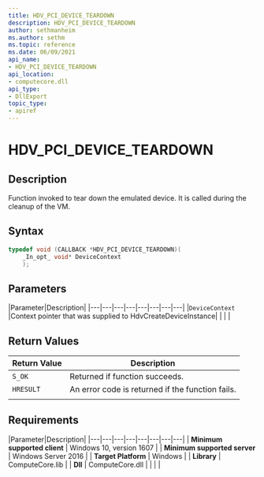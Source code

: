 ```yaml
---
title: HDV_PCI_DEVICE_TEARDOWN
description: HDV_PCI_DEVICE_TEARDOWN
author: sethmanheim
ms.author: sethm
ms.topic: reference
ms.date: 06/09/2021
api_name:
- HDV_PCI_DEVICE_TEARDOWN
api_location:
- computecore.dll
api_type:
- DllExport
topic_type: 
- apiref
---
```

# HDV_PCI_DEVICE_TEARDOWN

## Description

Function invoked to tear down the emulated device. It is called during the cleanup of the VM.

## Syntax

```C++
typedef void (CALLBACK *HDV_PCI_DEVICE_TEARDOWN)(
    _In_opt_ void* DeviceContext
    );
```

## Parameters

|Parameter|Description|
|---|---|---|---|---|---|---|---|
|`DeviceContext` |Context pointer that was supplied to HdvCreateDeviceInstance|
|    |    |

## Return Values

|Return Value     |Description|
|---|---|
|`S_OK` | Returned if function succeeds.|
|`HRESULT` | An error code is returned if the function fails.
|     |     |

## Requirements

|Parameter|Description|
|---|---|---|---|---|---|---|---|
| **Minimum supported client** | Windows 10, version 1607 |
| **Minimum supported server** | Windows Server 2016 |
| **Target Platform** | Windows |
| **Library** | ComputeCore.lib |
| **Dll** | ComputeCore.dll |
|    |    |

